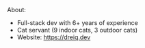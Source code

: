About:
- Full-stack dev with 6+ years of experience
- Cat servant (9 indoor cats, 3 outdoor cats)
- Website: https://dreiq.dev
